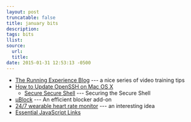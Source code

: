 ```yaml
---
layout: post
truncatable: false
title: january bits
description:
tags: bits
llist:
source:
  url:
  title:
date: 2015-01-31 12:53:13 -0500
---
```


* [The Running Experience Blog][tre] --- a nice series of video training tips
* [How to Update OpenSSH on Mac OS X][osxOpenSSH]
   * [Secure Secure Shell][sss] --- Securing the Secure Shell
* [µBlock][µ] --- An efficient blocker add-on
* [24/7 wearable heart rate monitor][hr] --- an interesting idea
* [Essential JavaScript Links][ejs]

[tre]: http://therunexperience.com/blog/
[osxOpenSSH]: http://www.dctrwatson.com/2013/07/how-to-update-openssh-on-mac-os-x/
[sss]: https://stribika.github.io/2015/01/04/secure-secure-shell.html
[net]: http://flicksurfer.com/
[µ]: https://github.com/gorhill/uBlock "Fast, potent, and lean"
[hr]: https://www.indiegogo.com/projects/ampstrip-comfortable-24-7-heart-rate-wearable
[ejs]: https://gist.github.com/ericelliott/d576f72441fc1b27dace
